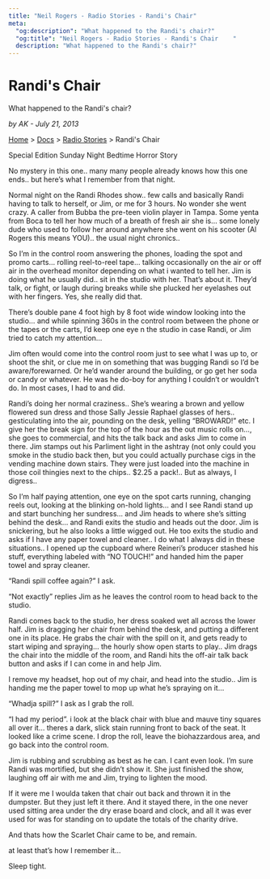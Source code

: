 ```yaml
---
title: "Neil Rogers - Radio Stories - Randi's Chair"
meta:
  "og:description": "What happened to the Randi's chair?"
  "og:title": "Neil Rogers - Radio Stories - Randi's Chair    "
  description: "What happened to the Randi's chair?"
---
```


# Randi's Chair

What happened to the Randi's chair?

_by AK - July 21, 2013_

[Home](https://neilrogers.org/) > [Docs](https://neilrogers.org/docs) > [Radio Stories](https://neilrogers.org/docs/radio-stories) > Randi's Chair

Special Edition Sunday Night Bedtime Horror Story

No mystery in this one.. many many people already knows how this one ends.. but here’s what I remember from that night.

Normal night on the Randi Rhodes show.. few calls and basically Randi having to talk to herself, or Jim, or me for 3 hours. No wonder she went crazy. A caller from Bubba the pre-teen violin player in Tampa. Some yenta from Boca to tell her how much of a breath of fresh air she is… some lonely dude who used to follow her around anywhere she went on his scooter (Al Rogers this means YOU).. the usual night chronics..

So I’m in the control room answering the phones, loading the spot and promo carts… rolling reel-to-reel tape… talking occasionally on the air or off air in the overhead monitor depending on what i wanted to tell her. Jim is doing what he usually did.. sit in the studio with her. That’s about it. They’d talk, or fight, or laugh during breaks while she plucked her eyelashes out with her fingers. Yes, she really did that.

There’s double pane 4 foot high by 8 foot wide window looking into the studio… and while spinning 360s in the control room between the phone or the tapes or the carts, I’d keep one eye n the studio in case Randi, or Jim tried to catch my attention…

Jim often would come into the control room just to see what I was up to, or shoot the shit, or clue me in on something that was bugging Randi so I’d be aware/forewarned. Or he’d wander around the building, or go get her soda or candy or whatever. He was he do-boy for anything I couldn’t or wouldn’t do. In most cases, I had to and did.

Randi’s doing her normal craziness.. She’s wearing a brown and yellow flowered sun dress and those Sally Jessie Raphael glasses of hers.. gesticulating into the air, pounding on the desk, yelling “BROWARD!” etc. I give her the break sign for the top of the hour as the out music rolls on…, she goes to commercial, and hits the talk back and asks Jim to come in there. Jim stamps out his Parliment light in the ashtray (not only could you smoke in the studio back then, but you could actually purchase cigs in the vending machine down stairs. They were just loaded into the machine in those coil thingies next to the chips.. $2.25 a pack!.. But as always, I digress..

So I’m half paying attention, one eye on the spot carts running, changing reels out, looking at the blinking on-hold lights… and I see Randi stand up and start bunching her sundress… and Jim heads to where she’s sitting behind the desk… and Randi exits the studio and heads out the door. Jim is snickering, but he also looks a little wigged out. He too exits the studio and asks if I have any paper towel and cleaner.. I do what I always did in these situations.. I opened up the cupboard where Reineri’s producer stashed his stuff, everything labeled with “NO TOUCH!” and handed him the paper towel and spray cleaner.

“Randi spill coffee again?” I ask.

“Not exactly” replies Jim as he leaves the control room to head back to the studio.

Randi comes back to the studio, her dress soaked wet all across the lower half. Jim is dragging her chair from behind the desk, and putting a different one in its place. He grabs the chair with the spill on it, and gets ready to start wiping and spraying… the hourly show open starts to play.. Jim drags the chair into the middle of the room, and Randi hits the off-air talk back button and asks if I can come in and help Jim.

I remove my headset, hop out of my chair, and head into the studio.. Jim is handing me the paper towel to mop up what he’s spraying on it…

“Whadja spill?” I ask as I grab the roll.

“I had my period”. i look at the black chair with blue and mauve tiny squares all over it… theres a dark, slick stain running front to back of the seat. It looked like a crime scene. I drop the roll, leave the biohazzardous area, and go back into the control room.

Jim is rubbing and scrubbing as best as he can. I cant even look. I’m sure Randi was mortified, but she didn’t show it. She just finished the show, laughing off air with me and Jim, trying to lighten the mood.

If it were me I woulda taken that chair out back and thrown it in the dumpster. But they just left it there. And it stayed there, in the one never used sitting area under the dry erase board and clock, and all it was ever used for was for standing on to update the totals of the charity drive.

And thats how the Scarlet Chair came to be, and remain.

at least that’s how I remember it…

Sleep tight.